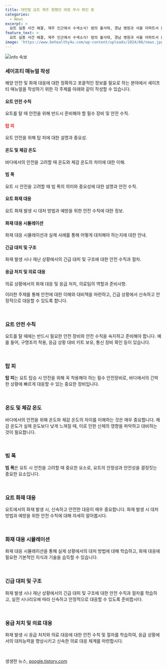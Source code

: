 ```yaml
---
title: 대만발 요트 제주 향했던 여정 무사 확인 중
categories:
  - News
excerpt: >
  요트 실종 사건 해결, 제주 인근에서 수색소식! 밤의 불사태, 경남 병원과 서울 아파트서 환자와 주민 대피. 사람들의 이목을 끄는 긴급 상황의 해결과 안전 소식.
feature_text: >
  요트 실종 사건 해결, 제주 인근에서 수색소식! 밤의 불사태, 경남 병원과 서울 아파트서 환자와 주민 대피. 사람들의 이목을 끄는 긴급 상황의 해결과 안전 소식.
image: 'https://www.behealthy4u.com/wp-content/uploads/2024/06/news.jpg'
---
```


<p><img src="https://www.behealthy4u.com/wp-content/uploads/2024/06/news.jpg" alt="info 속보" /></p>

<h3>세이프티 매뉴얼 작성</h3>

<p>해양 안전 및 화재 대응에 대한 정확하고 포괄적인 정보를 필요로 하는 분야에서 세이프티 매뉴얼을 작성하기 위한 각 주제를 아래와 같이 작성할 수 있습니다.</p>

<h4>요트 안전 수칙</h4>

<p>요트를 탈 때 안전을 위해 반드시 준비해야 할 필수 장비 및 안전 수칙.</p>

<h4><b><span style="color: #ee2323;">탑 피</span></b></h4>

<p>요트 안전을 위해 탑 피에 대한 설명과 중요성.</p>

<h4>온도 및 체감 온도</h4>

<p>바다에서의 안전을 고려할 때 온도와 체감 온도의 차이에 대한 이해.</p>

<h4>빔 폭</h4>

<p>요트 시 안전을 고려할 때 빔 폭의 의미와 중요성에 대한 설명과 안전 수칙.</p>

<h4>요트 화재 대응</h4>

<p>요트 화재 발생 시 대처 방법과 예방을 위한 안전 수칙에 대한 정보.</p>

<h4>화재 대응 시뮬레이션</h4>

<p>화재 대응 시뮬레이션과 실제 사례를 통해 어떻게 대처해야 하는지에 대한 안내.</p>

<h4>긴급 대피 및 구조</h4>

<p>화재 발생 시나 재난 상황에서의 긴급 대피 및 구조에 대한 안전 수칙과 절차.</p>

<h4>응급 처치 및 의료 대응</h4>

<p>의료 상황에서의 화재 대응 및 응급 처치, 의료팀의 역할과 준비사항.</p>

<p>이러한 주제를 통해 안전에 대한 이해와 대비책을 마련하고, 긴급 상황에서 신속하고 안정적으로 대응할 수 있도록 합니다.</p>

<p data-ke-size="size16">&nbsp;</p>

<h3>요트 안전 수칙</h3>

<p>요트를 탈 때에는 반드시 필요한 안전 장비와 안전 수칙을 숙지하고 준비해야 합니다. 예를 들어, 구명조끼 착용, 응급 상황 대비 키트 보유, 통신 장비 확인 등이 있습니다.</p>

<p data-ke-size="size16">&nbsp;</p>

<h3>탑 피</h3>

<p><b>탑 피</b>는 요트 탑승 시 안전을 위해 꼭 착용해야 하는 필수 안전장비로, 바다에서의 긴박한 상황에 빠르게 대응할 수 있는 중요한 장비입니다.</p>

<p data-ke-size="size16">&nbsp;</p>

<h3>온도 및 체감 온도</h3>

<p>바다에서의 안전을 위해 온도와 체감 온도의 차이를 이해하는 것은 매우 중요합니다.
체감 온도가 실제 온도보다 낮게 느껴질 때, 이로 인한 신체의 영향을 파악하고 대비하는 것이 필요합니다.</p>

<p data-ke-size="size16">&nbsp;</p>

<h3>빔 폭</h3>

<p><b>빔 폭</b>은 요트 시 안전을 고려할 때 중요한 요소로, 요트의 안정성과 안전성을 결정짓는 중요한 요소입니다.</p>

<p data-ke-size="size16">&nbsp;</p>

<h3>요트 화재 대응</h3>

<p>요트에서의 화재 발생 시, 신속하고 안전한 대응이 매우 중요합니다. 화재 발생 시 대처 방법과 예방을 위한 안전 수칙에 대해 자세히 알아봅시다.</p>

<p data-ke-size="size16">&nbsp;</p>

<h3>화재 대응 시뮬레이션</h3>

<p>화재 대응 시뮬레이션을 통해 실제 상황에서의 대처 방법에 대해 학습하고, 화재 대응에 필요한 기본적인 지식과 기술을 습득할 수 있습니다.</p>

<p data-ke-size="size16">&nbsp;</p>

<h3>긴급 대피 및 구조</h3>

<p>화재 발생 시나 재난 상황에서의 긴급 대피 및 구조에 대한 안전 수칙과 절차를 학습하고, 실전 시나리오에 따라 신속하고 안정적으로 대응할 수 있도록 준비합시다.</p>

<p data-ke-size="size16">&nbsp;</p>

<h3>응급 처치 및 의료 대응</h3>

<p>화재 발생 시 응급 처치와 의료 대응에 대한 안전 수칙 및 절차를 학습하여, 응급 상황에서의 대처능력을 향상시키고 신속한 의료 대응 체계를 마련합시다.</p>

<p data-ke-size="size16">&nbsp;</p>
생생한 뉴스, <a href="https://qoogle.tistory.com" rel="dofollow">qoogle.tistory.com</a>


